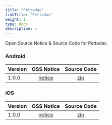 ```yaml
---
title: "Pettodac"
linkTitle: "Pettodac"
weight: 1
type: docs
description: >
---
```


Open Source Notice & Source Code for Pettodac

### Android

| Version | OSS Notice | Source Code |
|---|:---:|:---:|
| 1.0.0 | [notice](https://opensource.sktelecom.com/compliance_artifacts/pettodac/android/1.0.0/Pettodac_android_1.0.0_OSS_Notice.html)  | [zip](https://opensource.sktelecom.com/compliance_artifacts/pettodac/android/1.0.0/pettodac_sourcecode.zip) |

### iOS

| Version | OSS Notice | Source Code |
|---|:---:|:---:|
| 1.0.0 | [notice](https://opensource.sktelecom.com/compliance_artifacts/pettodac/ios/1.0.0/Pettodac_iOS_1.0.0_OSS_Notice.html)  | [zip](https://opensource.sktelecom.com/compliance_artifacts/pettodac/ios/1.0.0/pettodac_sourcecode.zip) |
